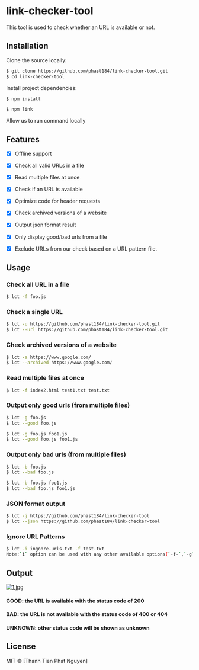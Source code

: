 # link-checker-tool
This tool is used to check whether an URL is available or not.

## Installation
Clone the source locally:

```sh
$ git clone https://github.com/phast184/link-checker-tool.git
$ cd link-checker-tool
```
Install project dependencies:

```sh
$ npm install
```
```sh
$ npm link
```
Allow us to run command locally
## Features

- [x] Offline support
- [x] Check all valid URLs in a file
- [x] Read multiple files at once
- [x] Check if an URL is available
- [x] Optimize code for header requests
- [x] Check archived versions of a website
- [x] Output json format result
- [x] Only display good/bad urls from a file
- [x] Exclude URLs from our check based on a URL pattern file.




## Usage

### Check all URL in a file 
```sh
$ lct -f foo.js
```

### Check a single URL
```sh
$ lct -u https://github.com/phast184/link-checker-tool.git
$ lct --url https://github.com/phast184/link-checker-tool.git

```

### Check archived versions of a website
```sh
$ lct -a https://www.google.com/
$ lct --archived https://www.google.com/

```
### Read multiple files at once
```sh
$ lct -f index2.html test1.txt test.txt
```
### Output only good urls (from multiple files)
```sh
$ lct -g foo.js
$ lct --good foo.js
```

```sh
$ lct -g foo.js foo1.js
$ lct --good foo.js foo1.js
```
### Output only bad urls (from multiple files)
```sh
$ lct -b foo.js
$ lct --bad foo.js
```

```sh
$ lct -b foo.js foo1.js
$ lct --bad foo.js foo1.js
```
### JSON format output 
```sh
$ lct -j https://github.com/phast184/link-checker-tool
$ lct --json https://github.com/phast184/link-checker-tool
```
### Ignore URL Patterns
```sh
$ lct -i ingonre-urls.txt -f test.txt
Note:`i` option can be used with any other available options(`-f-`,`-g`, `-b`, `-a`)
```
## Output
[![1.jpg](https://i.postimg.cc/L8wZTJND/1.jpg)](https://postimg.cc/Hr0xWkG8)

#### GOOD: the URL is available with the status code of 200
#### BAD: the URL is not available with the status code of 400 or 404
#### UNKNOWN: other status code will be shown as unknown

## License

MIT  © [Thanh Tien Phat Nguyen]
